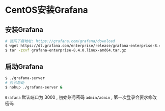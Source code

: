 # CentOS安装Grafana

## 安装Grafana

```bash
# 官网下载地址: https://grafana.com/grafana/download
$ wget https://dl.grafana.com/enterprise/release/grafana-enterprise-8.4.0.linux-amd64.tar.gz
$ tar -zxvf grafana-enterprise-8.4.0.linux-amd64.tar.gz
```

## 启动Grafana

```bash
$ ./grafana-server
# 后台启动
$ nohup ./grafana-server &
```

`Grafana` 默认端口为 3000 , 初始账号密码 `admin/admin` , 第一次登录会要求修改密码



